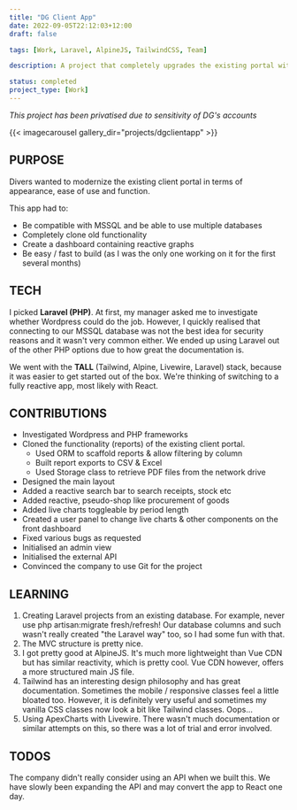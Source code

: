```yaml
---
title: "DG Client App"
date: 2022-09-05T22:12:03+12:00
draft: false

tags: [Work, Laravel, AlpineJS, TailwindCSS, Team]

description: A project that completely upgrades the existing portal with reactive Javascript and modern design practices.

status: completed
project_type: [Work]
---
```


*This project has been privatised due to sensitivity of DG's accounts*

{{< imagecarousel gallery_dir="projects/dgclientapp" >}}

## PURPOSE

Divers wanted to modernize the existing client portal in terms of appearance, ease of use and function.

This app had to:
- Be compatible with MSSQL and be able to use multiple databases
- Completely clone old functionality
- Create a dashboard containing reactive graphs
- Be easy / fast to build (as I was the only one working on it for the first several months)

## TECH

I picked __Laravel (PHP)__. At first, my manager asked me to investigate whether Wordpress could do the job. However, I quickly realised that connecting to our MSSQL database was not the best idea for security reasons and it wasn't very common either. We ended up using Laravel out of the other PHP options due to how great the documentation is.

We went with the __TALL__ (Tailwind, Alpine, Livewire, Laravel) stack, because it was easier to get started out of the box. We're thinking of switching to a fully reactive app, most likely with React.

## CONTRIBUTIONS

- Investigated Wordpress and PHP frameworks
- Cloned the functionality (reports) of the existing client portal. 
    - Used ORM to scaffold reports & allow filtering by column
    - Built report exports to CSV & Excel
    - Used Storage class to retrieve PDF files from the network drive
- Designed the main layout
- Added a reactive search bar to search receipts, stock etc
- Added reactive, pseudo-shop like procurement of goods
- Added live charts toggleable by period length
- Created a user panel to change live charts & other components on the front dashboard
- Fixed various bugs as requested
- Initialised an admin view
- Initialised the external API
- Convinced the company to use Git for the project

## LEARNING

1. Creating Laravel projects from an existing database. For example, never use php artisan:migrate fresh/refresh! Our database columns and such wasn't really created "the Laravel way" too, so I had some fun with that.
2. The MVC structure is pretty nice.
3. I got pretty good at AlpineJS. It's much more lightweight than Vue CDN but has similar reactivity, which is pretty cool. Vue CDN however, offers a more structured main JS file.
4. Tailwind has an interesting design philosophy and has great documentation. Sometimes the mobile / responsive classes feel a little bloated too. However, it is definitely very useful and sometimes my vanilla CSS classes now look a bit like Tailwind classes. Oops...
5. Using ApexCharts with Livewire. There wasn't much documentation or similar attempts on this, so there was a lot of trial and error involved.

## TODOS

The company didn't really consider using an API when we built this. We have slowly been expanding the API and may convert the app to React one day.